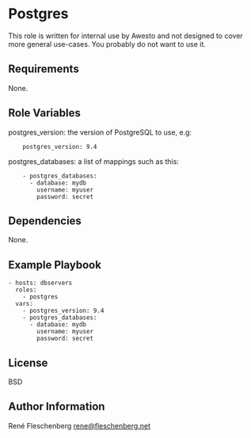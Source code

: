 Postgres
========

This role is written for internal use by Awesto and not designed to cover
more general use-cases. You probably do not want to use it.

Requirements
------------

None.

Role Variables
--------------

postgres_version: the version of PostgreSQL to use, e.g:

```
    postgres_version: 9.4
```

postgres_databases: a list of mappings such as this:

```
    - postgres_databases:
      - database: mydb
        username: myuser
        password: secret
```

Dependencies
------------

None.

Example Playbook
----------------

```
- hosts: dbservers
  roles:
    - postgres
  vars:
    - postgres_version: 9.4
    - postgres_databases:
      - database: mydb
        username: myuser
        password: secret
```

License
-------

BSD

Author Information
------------------

René Fleschenberg <rene@fleschenberg.net>

